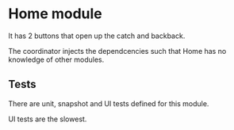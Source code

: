 # Home module

It has 2 buttons that open up the catch and backback. 

The coordinator injects the dependcencies such that Home has no knowledge of other modules. 

## Tests

There are unit, snapshot and UI tests defined for this module. 
 
UI tests are the slowest. 
 
